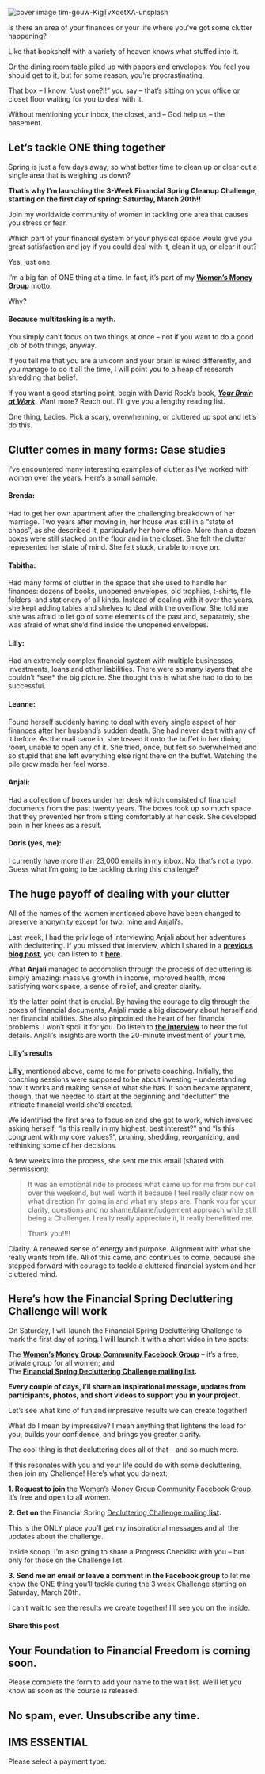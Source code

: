 ![cover image tim-gouw-KigTvXqetXA-unsplash](https://yourfinanciallaunchpad.com/wp-content/uploads/elementor/thumbs/cover-image-tim-gouw-KigTvXqetXA-unsplash-qdc6cm24mpeaptsvbauwodz497fhw5tcknivligozs.jpg "cover image tim-gouw-KigTvXqetXA-unsplash")

Is there an area of your finances or your life where you’ve got some clutter happening?

Like that bookshelf with a variety of heaven knows what stuffed into it.

Or the dining room table piled up with papers and envelopes. You feel you should get to it, but for some reason, you’re procrastinating.

That box – I know, “Just one?!!” you say – that’s sitting on your office or closet floor waiting for you to deal with it.

Without mentioning your inbox, the closet, and – God help us – the basement.

## Let’s tackle ONE thing together

Spring is just a few days away, so what better time to clean up or clear out a single area that is weighing us down?

**That’s why I’m launching the 3-Week Financial Spring Cleanup Challenge, starting on the first day of spring: Saturday, March 20th!!**

Join my worldwide community of women in tackling one area that causes you stress or fear.

Which part of your financial system or your physical space would give you great satisfaction and joy if you could deal with it, clean it up, or clear it out?

Yes, just one.

I’m a big fan of ONE thing at a time. In fact, it’s part of my **[Women’s Money Group](https://yourfinanciallaunchpad.com/womens-money-group/)** motto.

Why?

#### Because multitasking is a myth.

You simply can’t focus on two things at once – not if you want to do a good job of both things, anyway.

If you tell me that you are a unicorn and your brain is wired differently, and you manage to do it all the time, I will point you to a heap of research shredding that belief.

If you want a good starting point, begin with David Rock’s book, ***[Your Brain at Work](https://neuroleadership.com/your-brain-at-work-the-book/)*.** Want more? Reach out. I’ll give you a lengthy reading list.

One thing, Ladies. Pick a scary, overwhelming, or cluttered up spot and let’s do this.

## Clutter comes in many forms: Case studies

I’ve encountered many interesting examples of clutter as I’ve worked with women over the years. Here’s a small sample.

#### Brenda:

Had to get her own apartment after the challenging breakdown of her marriage. Two years after moving in, her house was still in a “state of chaos”, as she described it, particularly her home office. More than a dozen boxes were still stacked on the floor and in the closet. She felt the clutter represented her state of mind. She felt stuck, unable to move on.

#### Tabitha:

Had many forms of clutter in the space that she used to handle her finances: dozens of books, unopened envelopes, old trophies, t-shirts, file folders, and stationery of all kinds. Instead of dealing with it over the years, she kept adding tables and shelves to deal with the overflow. She told me she was afraid to let go of some elements of the past and, separately, she was afraid of what she’d find inside the unopened envelopes.

#### Lilly:

Had an extremely complex financial system with multiple businesses, investments, loans and other liabilities. There were so many layers that she couldn’t \*see\* the big picture. She thought this is what she had to do to be successful.

#### Leanne:

Found herself suddenly having to deal with every single aspect of her finances after her husband’s sudden death. She had never dealt with any of it before. As the mail came in, she tossed it onto the buffet in her dining room, unable to open any of it. She tried, once, but felt so overwhelmed and so stupid that she left everything else right there on the buffet. Watching the pile grow made her feel worse.

#### Anjali:

Had a collection of boxes under her desk which consisted of financial documents from the past twenty years. The boxes took up so much space that they prevented her from sitting comfortably at her desk. She developed pain in her knees as a result.

#### Doris (yes, me):

I currently have more than 23,000 emails in my inbox. No, that’s not a typo. Guess what I’m going to be tackling during this challenge?

## The huge payoff of dealing with your clutter

All of the names of the women mentioned above have been changed to preserve anonymity except for two: mine and Anjali’s.

Last week, I had the privilege of interviewing Anjali about her adventures with decluttering. If you missed that interview, which I shared in a **[previous blog post](https://yourfinanciallaunchpad.com/march-walk-talk-event-topic-spring-cleanup-for-your-finances/)**, you can listen to it **[here](https://vimeo.com/522046632)**.

What **Anjali** managed to accomplish through the process of decluttering is simply amazing: massive growth in income, improved health, more satisfying work space, a sense of relief, and greater clarity.

It’s the latter point that is crucial. By having the courage to dig through the boxes of financial documents, Anjali made a big discovery about herself and her financial abilities. She also pinpointed the heart of her financial problems. I won’t spoil it for you. Do listen to **[the interview](https://vimeo.com/522046632)** to hear the full details. Anjali’s insights are worth the 20-minute investment of your time.

#### Lilly’s results

**Lilly**, mentioned above, came to me for private coaching. Initially, the coaching sessions were supposed to be about investing – understanding how it works and making sense of what she has. It soon became apparent, though, that we needed to start at the beginning and “declutter” the intricate financial world she’d created.

We identified the first area to focus on and she got to work, which involved asking herself, “Is this really in my highest, best interest?” and “Is this congruent with my core values?”, pruning, shedding, reorganizing, and rethinking some of her decisions.

A few weeks into the process, she sent me this email (shared with permission):

> It was an emotional ride to process what came up for me from our call over the weekend, but well worth it because I feel really clear now on what direction I’m going in and what my steps are. Thank you for your clarity, questions and no shame/blame/judgement approach while still being a Challenger. I really really appreciate it, it really benefitted me.
> 
> Thank you!!!!

Clarity. A renewed sense of energy and purpose. Alignment with what she really wants from life. All of this came, and continues to come, because she stepped forward with courage to tackle a cluttered financial system and her cluttered mind.

## Here’s how the Financial Spring Decluttering Challenge will work

On Saturday, I will launch the Financial Spring Decluttering Challenge to mark the first day of spring. I will launch it with a short video in two spots:

The **[Women’s Money Group Community Facebook Group](https://www.facebook.com/groups/womensmoneygroupcommunity)** – it’s a free, private group for all women; and  
The **[Financial Spring Decluttering Challenge mailing list](https://moneychangeseverythingtips.yourfinanciallaunchpad.com/declutteringchallenge).**

**Every couple of days, I’ll share an inspirational message, updates from participants, photos, and short videos to support you in your project.**

Let’s see what kind of fun and impressive results we can create together!

What do I mean by impressive? I mean anything that lightens the load for you, builds your confidence, and brings you greater clarity.

The cool thing is that decluttering does all of that – and so much more.

If this resonates with you and your life could do with some decluttering, then join my Challenge! Here’s what you do next:

**1\. Request to join** the [Women’s Money Group Community Facebook Group](https://www.facebook.com/groups/womensmoneygroupcommunity). It’s free and open to all women.

**2\. Get on** the Financial Spring [Decluttering Challenge mailing **list**](https://moneychangeseverythingtips.yourfinanciallaunchpad.com/declutteringchallenge)**.**

This is the ONLY place you’ll get my inspirational messages and all the updates about the challenge.

Inside scoop: I’m also going to share a Progress Checklist with you – but only for those on the Challenge list.

**3\. Send me an email or leave a comment in the Facebook group** to let me know the ONE thing you’ll tackle during the 3 week Challenge starting on Saturday, March 20th.

I can’t wait to see the results we create together! I’ll see you on the inside.

#### Share this post

## Your Foundation to Financial Freedom is coming soon.

Please complete the form to add your name to the wait list. We’ll let you know as soon as the course is released!

## No spam, ever. Unsubscribe any time.

## IMS ESSENTIAL

Please select a payment type: